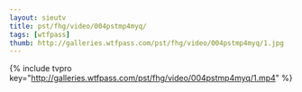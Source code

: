 ```yaml
--- 
layout: sieutv
title: pst/fhg/video/004pstmp4myq/
tags: [wtfpass]
thumb: http://galleries.wtfpass.com/pst/fhg/video/004pstmp4myq/1.jpg
---
```

{% include tvpro key="http://galleries.wtfpass.com/pst/fhg/video/004pstmp4myq/1.mp4" %} 
